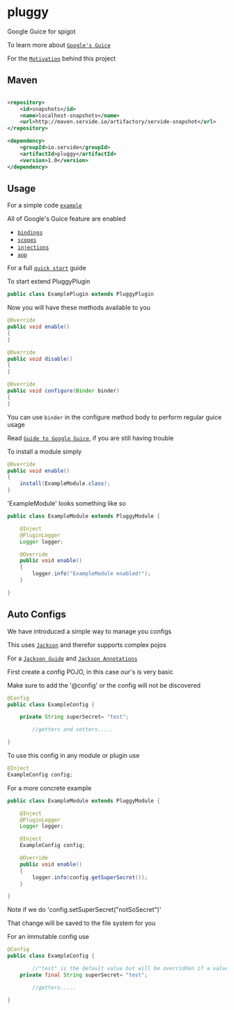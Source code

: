 # pluggy

Google Guice for spigot

To learn more about [`Google's Guice`](https://github.com/google/guice)

For the [`Motivation`](https://github.com/google/guice/wiki/Motivation) behind this project

## Maven

```xml

<repository>
    <id>snapshots</id>
    <name>localhost-snapshots</name>
    <url>http://maven.servide.io/artifactory/servide-snapshot</url>
</repository>

<dependency>
    <groupId>io.servide</groupId>
    <artifactId>pluggy</artifactId>
    <version>1.0</version>
</dependency>
```

## Usage

For a simple code [`example`](https://github.com/servide/pluggy/tree/master/PluggyExample)

All of Google's Guice feature are enabled

* [`bindings`](https://github.com/google/guice/wiki/Bindings)
* [`scopes`](https://github.com/google/guice/wiki/Scopes)
* [`injections`](https://github.com/google/guice/wiki/Injections)
* [`aop`](https://github.com/google/guice/wiki/AOP)

For a full [`quick start`](https://github.com/google/guice/wiki/GettingStarted) guide

To start extend PluggyPlugin

```java
public class ExamplePlugin extends PluggyPlugin
```

Now you will have these methods available to you

```java
@Override
public void enable()
{
}

@Override
public void disable()
{
}

@Override
public void configure(Binder binder)
{
}
```

You can use `binder` in the configure method body to perform regular guice usage

Read [`Guide to Google Guice`](http://www.baeldung.com/guice), if you are still having trouble

To install a module simply 

```java
@Override
public void enable()
{
    install(ExampleModule.class);
}
```

'ExampleModule' looks something like so

```java
public class ExampleModule extends PluggyModule {

	@Inject
	@PluginLogger
	Logger logger;

	@Override
	public void enable()
	{
		logger.info("ExampleModule enabled!");
	}

}
```

## Auto Configs

We have introduced a simple way to manage you configs

This uses [`Jackson`](https://github.com/FasterXML/jackson) and therefor supports complex pojos

For a [`Jackson Guide`](http://www.baeldung.com/jackson-object-mapper-tutorial) and [`Jackson Annotations`](http://www.baeldung.com/jackson-annotations)

First create a config POJO, in this case our's is very basic

Make sure to add the '@config' or the config will not be discovered

```java
@Config
public class ExampleConfig {

	private String superSecret= "test";

        //getters and setters.....

}
```

To use this config in any module or plugin use

```java
@Inject
ExampleConfig config;
```

For a more concrete example

```java
public class ExampleModule extends PluggyModule {

	@Inject
	@PluginLogger
	Logger logger;

	@Inject
	ExampleConfig config;

	@Override
	public void enable()
	{
		logger.info(config.getSuperSecret());
	}

}
```

Note if we do 'config.setSuperSecret("notSoSecret")'

That change will be saved to the file system for you

For an immutable config use

```java
@Config
public class ExampleConfig {

        //"test" is the default value but will be overridden if a value is found in the yml file
	private final String superSecret= "test";

        //getters.....

}
```
